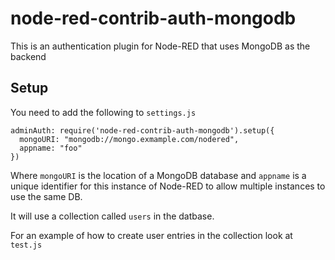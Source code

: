 # node-red-contrib-auth-mongodb

This is an authentication plugin for Node-RED that uses MongoDB as the backend

## Setup

You need to add the following to `settings.js`

```
adminAuth: require('node-red-contrib-auth-mongodb').setup({
  mongoURI: "mongodb://mongo.exmample.com/nodered",
  appname: "foo"
})
```

Where `mongoURI` is the location of a MongoDB database and `appname` is a unique identifier for this instance of Node-RED to allow multiple instances to use the same DB.

It will use a collection called `users` in the datbase.

For an example of how to create user entries in the collection look at `test.js`